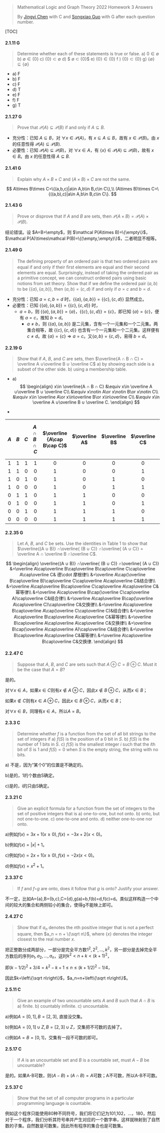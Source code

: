 > Mathematical Logic and Graph Theory 2022 Homework 3 Answers
>
> By [Jingyi Chen](chenjingyi071@mail.ustc.edu.cn) with C and [Songxiao Guo](logname@mail.ustc.edu.cn) with G after each question number.

[TOC]

#### 2.1.11 G

>Determine whether each of these statements is true or false.
>a) $0 ∈ ∅$
>b) $∅ ∈ \{0\}$
>c) $\{0\} ⊂ ∅$
>d) $ ∅ ⊂ \{0\}$
>e) $\{0\} ∈ \{0\}$
>f ) $\{0\} ⊂ \{0\}$
>g) $\{∅\} ⊆ \{∅\}$

- a) F
- b) F
- c) F
- d) T
- e) F
- f) F
- g) T

#### 2.1.27 G

> Prove that $\mathcal P(A) ⊆ \mathcal P(B)$ if and only if $A ⊆ B$.

- 充分性：已知 $A\subseteq B$，对 $\forall x\in\mathcal P(A)$，有 $x\subseteq A\subseteq B$，故有 $x\in \mathcal P(B)$。由 $x$ 的任意性得 $\mathcal P(A)\subseteq \mathcal P(B)$.
- 必要性：已知 $\mathcal P(A)\subseteq\mathcal P(B)$，对 $\forall x\in A$，有 $\{x\}\in\mathcal P(A)\subseteq\mathcal P(B)$，故有 $x\in B$。由 $x$ 的任意性得 $A\subseteq B$.

#### 2.1.41 G

> Explain why $A × B × C$ and $(A × B) × C$ are not the same.

$$
A\times B\times C=\{(a,b,c)|a\in A,b\in B,c\in C\},\\
(A\times B)\times C=\{((a,b),c)|a\in A,b\in B,c\in C\}.
$$

#### 2.1.43 G

>Prove or disprove that if $A$ and $B$ are sets, then $\mathcal P(A × B) =\mathcal P(A) × \mathcal P(B)$.

结论错误。设 $A=B=\empty$，则 $\mathcal P(A\times B)=\{\empty\}$，$\mathcal P(A)\times\mathcal P(B)=\{(\empty,\empty)\}$，二者明显不相等。

#### 2.1.49 G

>The deﬁning property of an ordered pair is that two ordered pairs are equal if and only if their ﬁrst elements are
>equal and their second elements are equal. Surprisingly, instead of taking the ordered pair as a primitive concept, we can construct ordered pairs using basic notions from set theory. Show that if we deﬁne the ordered pair $(a, b)$ to be $\{\{a\}, \{a, b\}\}$, then $(a, b) = (c, d)$ if and only if $a = c$ and $b = d$. 

- 充分性：已知 $a=c,b=d$ 时，$\{\{a\},\{a,b\}\}=\{\{c\},\{c,d\}\}$ 显然成立。
- 必要性：已知 $\{\{a\},\{a,b\}\}=\{\{c\},\{c,d\}\}$ 时，
  - $a=b$，则 $\{\{a\},\{a,b\}\}=\{a\}$，$\{\{c\},\{c,d\}\}=\{c\}$，即已知 $\{a\}=\{c\}$，便有 $a=c$，推知 $b=d$。
    - $a\neq b$，则 $\{\{a\},\{a,b\}\}$ 是二元集，含有一个一元集和一个二元集。两集合相等，故 $\{\{c\},\{c,d\}\}$ 也含有一个一元集和一个二元集。这样便有 $c\ne d$。故 $\{a\}=\{c\}\Rightarrow a=c$。又$\{a,b\}=\{c,d\}$，易得 $b=d$。

#### 2.2.19 G

>Show that if $A$, $B$, and $C$ are sets, then $\overline{A ∩ B ∩ C} = \overline A ∪\overline B ∪ \overline C$
>a) by showing each side is a subset of the other side.
>b) using a membership table.

- a) 
  $$
  \begin{align}
  x\in \overline{A ∩ B ∩ C} &\equiv x\in \overline A ∪\overline B ∪ \overline C\\
  &\equiv x\notin A\or x\notin B\or x\notin C\\
  &\equiv x\in \overline A\or x\in\overline B\or x\in\overline C\\
  &\equiv x\in \overline A ∪\overline B ∪ \overline C.
  \end{align}
  $$

- 

| $A$  | $B$  | $C$  | $A\cap B\cap C$ | $\overline {A\cap B\cap C}$ | $\overline A$ | $\overline B$ | $\overline C$ | $\overline A ∪\overline B ∪ \overline C$ |
| :--: | :--: | :--: | :-------------: | :-------------------------: | :-----------: | :-----------: | :-----------: | :--------------------------------------: |
|  1   |  1   |  1   |        1        |              0              |       0       |       0       |       0       |                    0                     |
|  1   |  1   |  0   |        0        |              1              |       0       |       0       |       1       |                    1                     |
|  1   |  0   |  1   |        0        |              1              |       0       |       1       |       0       |                    1                     |
|  1   |  0   |  0   |        0        |              1              |       0       |       1       |       1       |                    1                     |
|  0   |  1   |  1   |        0        |              1              |       1       |       0       |       0       |                    1                     |
|  0   |  1   |  0   |        0        |              1              |       1       |       0       |       1       |                    1                     |
|  0   |  0   |  1   |        0        |              1              |       1       |       1       |       0       |                    1                     |
|  0   |  0   |  0   |        0        |              1              |       1       |       1       |       1       |                    1                     |

#### 2.2.35 G

>Let $A$, $B$, and $C$ be sets. Use the identities in Table 1 to show that $\overline{(A ∪ B)} ∩\overline{ (B ∪ C)} ∩\overline{ (A ∪ C)} = \overline A ∩ \overline B ∩\overline C$.

$$
\begin{align}
\overline{(A ∪ B)} ∩\overline{ (B ∪ C)} ∩\overline{ (A ∪ C)} 
&=\overline A\cap\overline B\cap\overline B\cap\overline C\cap\overline A\cap\overline C& 德\cdot 摩根律\\
&=\overline A\cap(\overline B\cap\overline B)\cap\overline C\cap\overline A\cap\overline C&结合律\\
&=\overline A\cap\overline B\cap\overline C\cap\overline A\cap\overline C&幂等律\\
&=\overline A\cap\overline B\cap(\overline C\cap\overline A)\cap\overline C&结合律\\
&=\overline A\cap\overline B\cap(\overline A\cap\overline C)\cap\overline C&交换律\\
&=\overline A\cap\overline B\cap\overline A\cap(\overline C\cap\overline C)&结合律\\
&=\overline A\cap\overline B\cap\overline A\cap\overline C&幂等律\\
&=\overline B\cap\overline A\cap\overline A\cap\overline C&交换律\\
&=\overline B\cap(\overline A\cap\overline A)\cap\overline C&结合律\\
&=\overline B\cap\overline A\cap\overline C&幂等律\\
&=\overline A\cap\overline B\cap\overline C&交换律.
\end{align}
$$

#### 2.2.47 C

>Suppose that $A$, $B$, and $C$ are sets such that $A ⊕ C =B ⊕ C$. Must it be the case that $A = B$?

是的。

对$\forall x\in A$，如果$x\in C$则有$x\notin A\oplus C$，因此$x\notin B\oplus C$，从而$x\in B$；

如果$x\notin C$则有$x\in A\oplus C$，因此$x\in B\oplus C$，从而$x\in B$；

对$\forall x\in B$，同理有$x\in A$，所以$A=B$。

#### 2.3.3 C

>Determine whether $f$ is a function from the set of all bit strings to the set of integers if
>a) $f (S)$ is the position of a $0$ bit in $S$.
>b) $f (S)$ is the number of $1$ bits in $S$.
>c) $f (S)$ is the smallest integer $i$ such that the $i$th bit of $S$ is $1$ and $f (S) = 0$ when $S$ is the empty string, the string with no bits.

a) 不是，因为“某个0”的位置是不确定的。

b)是的，1的个数由S确定。

c)是的，i的只由S确定。

#### 2.3.21 C

>Give an explicit formula for a function from the set of integers to the set of positive integers that is
>a) one-to-one, but not onto.
>b) onto, but not one-to-one.
>c) one-to-one and onto.
>d) neither one-to-one nor onto.

a)例如$f(x)=3x+1(x\geq 0),f(x)=-3x+2(x<0)$。

b)例如$f(x)=|x|+1$。

c)例如$f(x)=2x+1(x\geq 0),f(x)=-2x(x<0)$。

d)例如$f(x)=x^2+1$。

#### 2.3.37 C

>If $f$ and $f ◦g$ are onto, does it follow that $g$ is onto? Justify your answer.

不一定，比如A={a},B={b,c},C={d},g(a)=b,f(b)=d,f(c)=d。类似这样构造一个中间的较大的集合和两侧较小的集合，使得g不能映上即可。

#### 2.4.27 C

>Show that if $a_n$ denotes the $n$th positive integer that is not a perfect square, then $a_n = n + \{\sqrt n\}$, where $\{x\}$ denotes the integer closest to the real number $x$.

把正整数分成两部分，一部分是完全平方数$1^2,2^2,...,k^2$，另一部分是去掉完全平方数后的序列$a_1,a_2,...,a_n$，这时$k^2<n+k<(k+1)^2$，

即$(k-1/2)^2+3/4=k^2-k+1\leq n\leq(k+1/2)^2-1/4$，

因此$k=\left\{\sqrt n\right\}$，$a_n=n+\left\{\sqrt n\right\}$。

#### 2.5.11 C

>Give an example of two uncountable sets $A$ and $B$ such that $A ∩ B$ is
>a) ﬁnite.
>b) countably inﬁnite.
>c) uncountable.

a)例如$A=[0,1], B=[2,3],$ 直接没交集。

b)例如$A=[0,1]\cup Z,B=[2,3]\cup Z$，交集把不可数的去掉了。

c)例如$A=B=[0,1]$，交集有一段不可数的即可。

#### 2.5.17 C

>If $A$ is an uncountable set and $B$ is a countable set, must $A − B$ be uncountable?

是的。如果A-B可数，则$(A-B)+(A\cap B)=A$可数；A不可数，所以A-B不可数。

#### 2.5.37 C

>Show that the set of all computer programs in a particular programming language is countable.

例如这个程序只能使用80种不同符号，我们将它们记为101,102，...，180，然后对于一个程序，我们分析其符号串并产生对应的一个数字串，这样就映射到了自然数的子集。自然数是可数集，因此所有程序的集合也是可数集。
